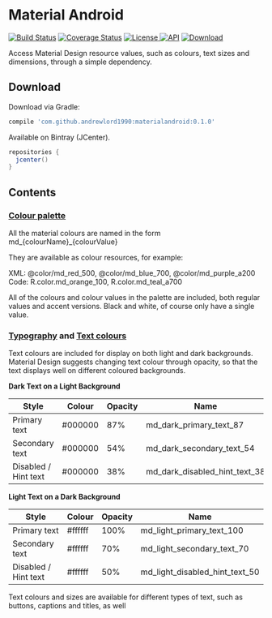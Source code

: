 # Material Android

[![Build Status](https://travis-ci.org/andrewlord1990/materialandroid.svg?branch=master)](https://travis-ci.org/andrewlord1990/materialandroid)
[![Coverage Status](https://coveralls.io/repos/andrewlord1990/materialandroid/badge.svg?branch=master&service=github)](https://coveralls.io/github/andrewlord1990/materialandroid?branch=master)
[![License](https://img.shields.io/badge/license-Apache%202.0-green.svg) ](https://github.com/andrewlord1990/materialandroid/blob/master/LICENSE)
[![API](https://img.shields.io/badge/API-7%2B-brightgreen.svg?style=flat)](https://android-arsenal.com/api?level=7)
[ ![Download](https://api.bintray.com/packages/andrewlord1990/maven/materialandroid/images/download.svg) ](https://bintray.com/andrewlord1990/maven/materialandroid/_latestVersion)

Access Material Design resource values, such as colours, text sizes and dimensions, through a simple dependency.

## Download

Download via Gradle:
```groovy
compile 'com.github.andrewlord1990:materialandroid:0.1.0'
```

Available on Bintray (JCenter).
```groovy
repositories {
  jcenter()
}
```

## Contents

### [Colour palette]

All the material colours are named in the form md_{colourName}_{colourValue}

They are available as colour resources, for example:

XML: @color/md_red_500, @color/md_blue_700, @color/md_purple_a200
Code: R.color.md_orange_100, R.color.md_teal_a700

All of the colours and colour values in the palette are included, both regular values and accent versions. Black and white, of course only have a single value.

### [Typography] and [Text colours]

Text colours are included for display on both light and dark backgrounds. Material Design suggests changing text colour through opacity, so that the text displays well on different coloured backgrounds.

**Dark Text on a Light Background**

| Style                | Colour  | Opacity | Name                           |
| -------------------- | ------- | ------- | ------------------------------ |
| Primary text         | #000000 | 87%     | md_dark_primary_text_87        |
| Secondary text       | #000000 | 54%     | md_dark_secondary_text_54      |
| Disabled / Hint text | #000000 | 38%     | md_dark_disabled_hint_text_38  |

**Light Text on a Dark Background**

| Style                | Colour  | Opacity | Name                           |
| -------------------- | ------- | ------- | ------------------------------ |
| Primary text         | #ffffff | 100%    | md_light_primary_text_100      |
| Secondary text       | #ffffff | 70%     | md_light_secondary_text_70     |
| Disabled / Hint text | #ffffff | 50%     | md_light_disabled_hint_text_50 |


Text colours and sizes are available for different types of text, such as buttons, captions and titles, as well

<!--### Keylines and Components-->

<!--Styling for various different components are included, through dimensions, colours and text sizes.-->




[Colour palette]: https://www.google.com/design/spec/style/color.html#color-color-palette
[Text colours]: https://www.google.com/design/spec/style/color.html#color-text-background-colors
[Typography]: https://www.google.com/design/spec/style/typography.html#typography-styles
